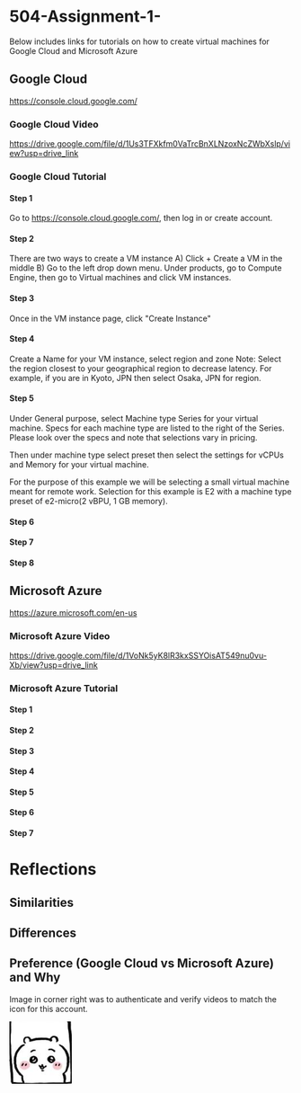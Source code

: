 # 504-Assignment-1-


Below includes links for tutorials on how to create virtual machines for Google Cloud and Microsoft Azure 

## Google Cloud
https://console.cloud.google.com/ 

### Google Cloud Video 
https://drive.google.com/file/d/1Us3TFXkfm0VaTrcBnXLNzoxNcZWbXslp/view?usp=drive_link

### Google Cloud Tutorial

#### Step 1

Go to https://console.cloud.google.com/, then log in or create account. 

#### Step 2 
There are two ways to create a VM instance
A) Click + Create a VM in the middle
B) Go to the left drop down menu. Under products, go to Compute Engine, then go to Virtual machines and click VM instances.  

#### Step 3

Once in the VM instance page, click "Create Instance"

#### Step 4 

Create a Name for your VM instance, select region and zone
Note: Select the region closest to your geographical region to decrease latency. For example, if you are in Kyoto, JPN then select Osaka, JPN for region. 

#### Step 5

Under General purpose, select Machine type Series for your virtual machine. Specs for each machine type are listed to the right of the Series. Please look over the specs and note that selections vary in pricing. 

Then under machine type select preset then select the settings for vCPUs and Memory for your virtual machine.

For the purpose of this example we will be selecting a small virtual machine meant for remote work. Selection for this example is E2 with a machine type preset of e2-micro(2 vBPU, 1 GB memory). 

#### Step 6

#### Step 7 

#### Step 8 










## Microsoft Azure
https://azure.microsoft.com/en-us

### Microsoft Azure Video
https://drive.google.com/file/d/1VoNk5yK8lR3kxSSYOisAT549nu0vu-Xb/view?usp=drive_link

### Microsoft Azure Tutorial

#### Step 1 

#### Step 2 

#### Step 3

#### Step 4 

#### Step 5

#### Step 6

#### Step 7 















# Reflections
## Similarities
## Differences
## Preference (Google Cloud vs Microsoft Azure) and Why















Image in corner right was to authenticate and verify videos to match the icon for this account. 

![ Chiikawa is a character from an online webseries created by Nagano ](image.JPG)
